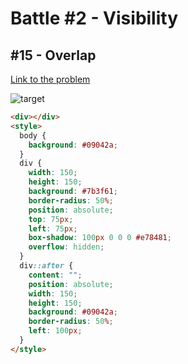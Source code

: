 # Battle #2 - Visibility

## #15 - Overlap

[Link to the problem](https://cssbattle.dev/play/15)

![target](https://cssbattle.dev/targets/15.png)

```html
<div></div>
<style>
  body {
    background: #09042a;
  }
  div {
    width: 150;
    height: 150;
    background: #7b3f61;
    border-radius: 50%;
    position: absolute;
    top: 75px;
    left: 75px;
    box-shadow: 100px 0 0 0 #e78481;
    overflow: hidden;
  }
  div::after {
    content: "";
    position: absolute;
    width: 150;
    height: 150;
    background: #09042a;
    border-radius: 50%;
    left: 100px;
  }
</style>
```
